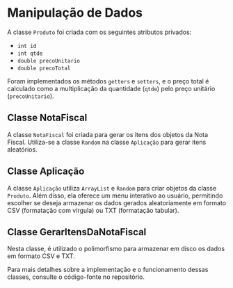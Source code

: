 <body>
    <h1>Manipulação de Dados</h1>
    <p>A classe <code>Produto</code> foi criada com os seguintes atributos privados:</p>
       <ul>
        <li><code>int id</code></li>
        <li><code>int qtde</code></li>
        <li><code>double precoUnitario</code></li>
        <li><code>double precoTotal</code></li>
    </ul>
    <p>Foram implementados os métodos <code>getters</code> e <code>setters</code>, e o preço total é calculado como a multiplicação da quantidade (<code>qtde</code>) pelo preço unitário (<code>precoUnitario</code>).</p>
    <h2>Classe NotaFiscal</h2>
    <p>A classe <code>NotaFiscal</code> foi criada para gerar os itens dos objetos da Nota Fiscal. Utiliza-se a classe <code>Random</code> na classe <code>Aplicação</code> para gerar itens aleatórios.</p>
    <h2>Classe Aplicação</h2>
    <p>A classe <code>Aplicação</code> utiliza <code>ArrayList</code> e <code>Random</code> para criar objetos da classe <code>Produto</code>. Além disso, ela oferece um menu interativo ao usuário, permitindo escolher se deseja armazenar os dados gerados aleatoriamente em formato CSV (formatação com vírgula) ou TXT (formatação tabular).</p>
    <h2>Classe GerarItensDaNotaFiscal</h2>
    <p>Nesta classe, é utilizado o polimorfismo para armazenar em disco os dados em formato CSV e TXT.</p>
    <p>Para mais detalhes sobre a implementação e o funcionamento dessas classes, consulte o código-fonte no repositório.</p>
</body>
